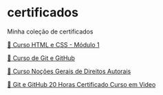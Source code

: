 # certificados
Minha coleção de certificados

[:orange_book: Curso HTML e CSS - Módulo 1](https://github.com/PedroOrnelasPego/certificados/files/6373672/Pedro-Henrique-Ornelas-Pego-Curso-HTML5-e-CSS3-modulo-1-de-5-40-HORAS-Certificado-Curso-em-Video.pdf)

[:orange_book: Curso de Git e GitHub](https://github.com/PedroOrnelasPego/certificados/files/6346496/Curso.Git.e.GitHub.pdf)

[:orange_book: Curso  Noções Gerais de Direitos Autorais](https://github.com/PedroOrnelasPego/certificados/files/6373647/Curso.-.Nocoes.Gerais.de.Direitos.Autorais.pdf)

[:orange_book: Git e GitHub 20 Horas Certificado Curso em Video](https://github.com/PedroOrnelasPego/certificados/files/6641602/Pedro-Henrique-Ornelas-Pego-Git-e-GitHub-20-Horas-Certificado-Curso-em-Video.pdf)
